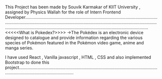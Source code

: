 This Project has been made by Souvik Karmakar of KIIT University , assigned by Physics Wallah for the role of Intern Frontend Developer.............................................................................................................................................................................................................................................................................................................................................................
<<<<<What is Pokedex?>>>>
->The Pokédex is an electronic device designed to catalogue and provide information regarding the various species of Pokémon featured in the Pokémon video game, anime and manga series.

I have used React , Vanilla javascript , HTML , CSS and also implemented Bootstrap to done this project.........................................................................................................................................................................
